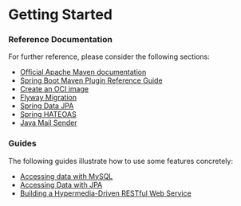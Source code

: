 # Getting Started

### Reference Documentation
For further reference, please consider the following sections:

* [Official Apache Maven documentation](https://maven.apache.org/guides/index.html)
* [Spring Boot Maven Plugin Reference Guide](https://docs.spring.io/spring-boot/docs/3.3.0/maven-plugin/reference/html/)
* [Create an OCI image](https://docs.spring.io/spring-boot/docs/3.3.0/maven-plugin/reference/html/#build-image)
* [Flyway Migration](https://docs.spring.io/spring-boot/docs/3.3.0/reference/htmlsingle/index.html#howto.data-initialization.migration-tool.flyway)
* [Spring Data JPA](https://docs.spring.io/spring-boot/docs/3.3.0/reference/htmlsingle/index.html#data.sql.jpa-and-spring-data)
* [Spring HATEOAS](https://docs.spring.io/spring-boot/docs/3.3.0/reference/htmlsingle/index.html#web.spring-hateoas)
* [Java Mail Sender](https://docs.spring.io/spring-boot/docs/3.3.0/reference/htmlsingle/index.html#io.email)

### Guides
The following guides illustrate how to use some features concretely:

* [Accessing data with MySQL](https://spring.io/guides/gs/accessing-data-mysql/)
* [Accessing Data with JPA](https://spring.io/guides/gs/accessing-data-jpa/)
* [Building a Hypermedia-Driven RESTful Web Service](https://spring.io/guides/gs/rest-hateoas/)

